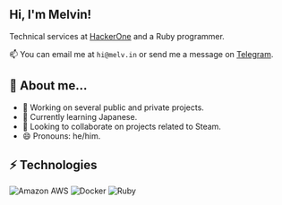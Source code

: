## Hi, I'm Melvin!
Technical services at <a href="http://www.hackerone.com">HackerOne</a> and a Ruby programmer.

📫 You can email me at `hi@melv.in` or send me a message on [Telegram](https://telegram.me/melvinsh).

## 👻 About me... 
- 🔭 Working on several public and private projects.
- 🌱 Currently learning Japanese. 
- 👯 Looking to collaborate on projects related to Steam.
- 😄 Pronouns: he/him.

## ⚡ Technologies

![Amazon AWS](https://img.shields.io/badge/%20AWS-232F3E?style=flat&logo=amazon-aws)
![Docker](https://img.shields.io/badge/-Docker-blue?style=flat&logo=docker&logoColor=white)
![Ruby](https://img.shields.io/badge/-Ruby-red?style=flat&logo=Ruby&logoColor=red&logoColor=white)
